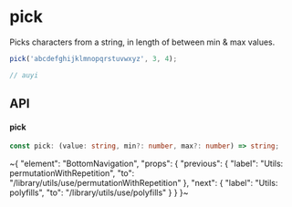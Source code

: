 
# pick

Picks characters from a string, in length of between min & max values.

```ts
pick('abcdefghijklmnopqrstuvwxyz', 3, 4);

// auyi
```

## API

#### pick

```ts
const pick: (value: string, min?: number, max?: number) => string;
```


~{
  "element": "BottomNavigation",
  "props": {
    "previous": {
      "label": "Utils: permutationWithRepetition",
      "to": "/library/utils/use/permutationWithRepetition"
    },
    "next": {
      "label": "Utils: polyfills",
      "to": "/library/utils/use/polyfills"
    }
  }
}~
